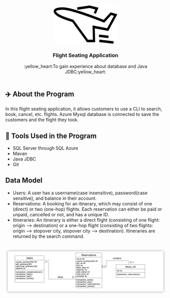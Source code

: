 <!-- PROJECT LOGO -->
<p align="center">
  <br>
  <a href="https://github.com/shiloz-bot/Flight-Seating-Application-and-Transaction-Management/">
    <img src="image/logo2.png" alt="Logo" width="200" height="120">
  </a>

  <h3 align="center">Flight Seating Application</h3>

  <p align="center">
   :yellow_heart:To gain experience about database and Java JDBC:yellow_heart:
  <br>
  <br>
  </p>
</p>

## :airplane:  About the Program
In this flight seating application, it allows customers to use a CLI to search, book, cancel, etc. flights.
Azure Mysql database is connected to save the customers and the flight they took.

## :hammer:  Tools Used in the Program
* SQL Server through SQL Azure
* Mavan
* Java JDBC
* Git

## Data Model
* Users: A user has a username(case insensitive), password(case sensitive), and balance in their account.
* Reservations: A booking for an itinerary, which may consist of one (direct) or two (one-hop) flights. Each reservation can either be paid or unpaid, cancelled or not, and has a unique ID.
* Itineraries: An itinerary is either a direct flight (consisting of one flight: origin --> destination) or
a one-hop flight (consisting of two flights: origin --> stopover city, stopover city --> destination). Itineraries are returned by the search command.
<br>
<img src="image/UML.png">





